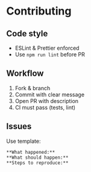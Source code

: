 # Contributing

## Code style
- ESLint & Prettier enforced  
- Use `npm run lint` before PR

## Workflow
1. Fork & branch  
2. Commit with clear message  
3. Open PR with description  
4. CI must pass (tests, lint)

## Issues
Use template:
```
**What happened:**  
**What should happen:**  
**Steps to reproduce:**  
```
